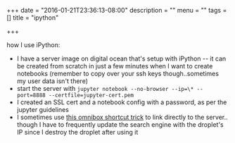 +++
date = "2016-01-21T23:36:13-08:00"
description = ""
menu = ""
tags = []
title = "ipython"

+++

how I use iPython:

* I have a server image on digital ocean that's setup with iPython --
it can be created from scratch in just a few minutes when I want to create notebooks
(remember to copy over your ssh keys though..sometimes my user data isn't there)
* start the server with `jupyter notebook --no-browser --ip=\* --port=8888 --certfile=jupyter-cert.pem`
* I created an SSL cert and a notebook config with a password, as per the jupyter guidelines
* I sometimes use [this omnibox shortcut trick](http://meta.stackexchange.com/questions/49313)
to link directly to the server..
though I have to frequently update the search engine with the droplet's IP
since I destroy the droplet after using it
